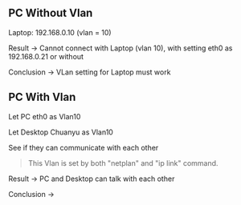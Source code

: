 ## PC Without Vlan

Laptop: 192.168.0.10 (vlan = 10)

Result -> Cannot connect with Laptop (vlan 10), with setting eth0 as 192.168.0.21 or without

Conclusion -> VLan setting for Laptop must work

## PC With Vlan

Let PC eth0 as Vlan10

Let Desktop Chuanyu as Vlan10

See if they can communicate with each other

> This Vlan is set by both "netplan" and "ip link" command.

Result -> PC and Desktop can talk with each other

Conclusion -> 

